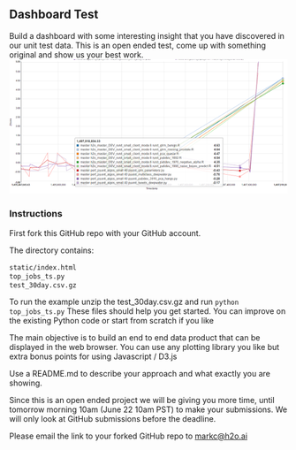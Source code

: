 ## Dashboard Test
Build a dashboard with some interesting insight that you have discovered in our unit test data. This is an open ended test, come up with something original and show us your best work.
![](img/dashboard_sample.png)
### Instructions
First fork this GitHub repo with your GitHub account.

The directory contains:
```
static/index.html
top_jobs_ts.py
test_30day.csv.gz
```
To run the example unzip the test_30day.csv.gz and run `python top_jobs_ts.py`
These files should help you get started. You can improve on the existing Python code or start from scratch if you like

The main objective is to build an end to end data product that can be displayed in the web browser.  You can use any plotting library you like but extra bonus points for using Javascript / D3.js

Use a README.md to describe your approach and what exactly you are showing.

Since this is an open ended project we will be giving you more time, until tomorrow morning 10am (June 22 10am PST)  to make your submissions.
We will only look at GitHub submissions before the deadline.

Please email the link to your forked GitHub repo to markc@h2o.ai
